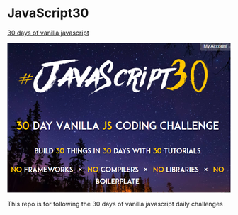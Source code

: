 # JavaScript30
[30 days of vanilla javascript](https://javascript30.com/)

![screenshot](/readmephoto.png)

This repo is for following the 30 days of vanilla javascript daily challenges
